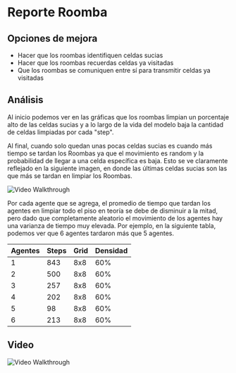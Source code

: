 # Reporte  Roomba

## Opciones de mejora

- Hacer que los roombas identifiquen celdas sucias
- Hacer que los roombas recuerdas celdas ya visitadas
- Que los roombas se comuniquen entre sí para transmitir celdas ya visitadas

## Análisis

Al inicio podemos ver en las gráficas que los roombas limpian un porcentaje alto de las celdas sucias y a lo largo de la vida del modelo baja la cantidad de celdas limpiadas por cada "step".

Al final, cuando solo quedan unas pocas celdas sucias es cuando más tiempo se tardan los Roombas ya que el movimiento es random y la probabilidad de llegar a una celda específica es baja. Esto se ve claramente reflejado en la siguiente imagen, en donde las últimas celdas sucias son las que más se tardan en limpiar los Roombas.

<img src='https://github.com/PrimebIue/TC2008b-Mesa/blob/main/assets/Floor_Chart.png' title='Video Walkthrough' width='' alt='Video Walkthrough' />

Por cada agente que se agrega, el promedio de tiempo que tardan los agentes en limpiar todo el piso en teoría se debe de disminuir a la mitad, pero dado que completamente aleatorio el movimiento de los agentes hay una varianza de tiempo muy elevada. Por ejemplo, en la siguiente tabla, podemos ver que 6 agentes tardaron más que 5 agentes.

   | Agentes      | Steps     | Grid     |Densidad    |
   | ------------- | -------- | -------- |-------- |
   | 1      | 843| 8x8  |60% |
   | 2      | 500   |8x8  |60% |
   | 3      | 257   |8x8  |60% |
   | 4      | 202   |8x8  |60% |
   | 5      | 98   |8x8  |60% |
   | 6      | 213   |8x8  |60% |

## Video

<img src='https://github.com/PrimebIue/TC2008b-Mesa/blob/main/assets/roomba.gif' title='Video Walkthrough' width='' alt='Video Walkthrough' />

